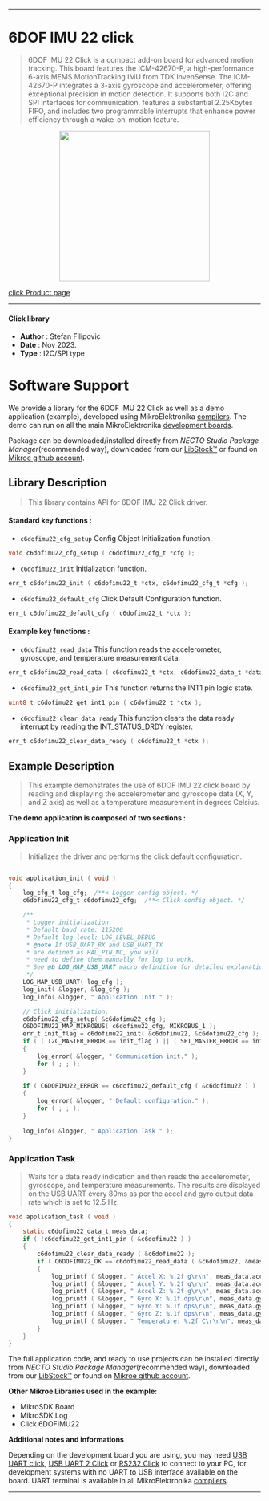 
---
# 6DOF IMU 22 click

> 6DOF IMU 22 Click is a compact add-on board for advanced motion tracking. This board features the ICM-42670-P, a high-performance 6-axis MEMS MotionTracking IMU from TDK InvenSense. The ICM-42670-P integrates a 3-axis gyroscope and accelerometer, offering exceptional precision in motion detection. It supports both I2C and SPI interfaces for communication, features a substantial 2.25Kbytes FIFO, and includes two programmable interrupts that enhance power efficiency through a wake-on-motion feature.

<p align="center">
  <img src="https://download.mikroe.com/images/click_for_ide/6dofimu22_click.png" height=300px>
</p>

[click Product page](https://www.mikroe.com/6dof-imu-22-click)

---


#### Click library

- **Author**        : Stefan Filipovic
- **Date**          : Nov 2023.
- **Type**          : I2C/SPI type


# Software Support

We provide a library for the 6DOF IMU 22 Click
as well as a demo application (example), developed using MikroElektronika
[compilers](https://www.mikroe.com/necto-studio).
The demo can run on all the main MikroElektronika [development boards](https://www.mikroe.com/development-boards).

Package can be downloaded/installed directly from *NECTO Studio Package Manager*(recommended way), downloaded from our [LibStock&trade;](https://libstock.mikroe.com) or found on [Mikroe github account](https://github.com/MikroElektronika/mikrosdk_click_v2/tree/master/clicks).

## Library Description

> This library contains API for 6DOF IMU 22 Click driver.

#### Standard key functions :

- `c6dofimu22_cfg_setup` Config Object Initialization function.
```c
void c6dofimu22_cfg_setup ( c6dofimu22_cfg_t *cfg );
```

- `c6dofimu22_init` Initialization function.
```c
err_t c6dofimu22_init ( c6dofimu22_t *ctx, c6dofimu22_cfg_t *cfg );
```

- `c6dofimu22_default_cfg` Click Default Configuration function.
```c
err_t c6dofimu22_default_cfg ( c6dofimu22_t *ctx );
```

#### Example key functions :

- `c6dofimu22_read_data` This function reads the accelerometer, gyroscope, and temperature measurement data.
```c
err_t c6dofimu22_read_data ( c6dofimu22_t *ctx, c6dofimu22_data_t *data_out );
```

- `c6dofimu22_get_int1_pin` This function returns the INT1 pin logic state.
```c
uint8_t c6dofimu22_get_int1_pin ( c6dofimu22_t *ctx );
```

- `c6dofimu22_clear_data_ready` This function clears the data ready interrupt by reading the INT_STATUS_DRDY register.
```c
err_t c6dofimu22_clear_data_ready ( c6dofimu22_t *ctx );
```

## Example Description

> This example demonstrates the use of 6DOF IMU 22 click board by reading and displaying 
the accelerometer and gyroscope data (X, Y, and Z axis) as well as a temperature measurement in degrees Celsius.

**The demo application is composed of two sections :**

### Application Init

> Initializes the driver and performs the click default configuration.

```c

void application_init ( void )
{
    log_cfg_t log_cfg;  /**< Logger config object. */
    c6dofimu22_cfg_t c6dofimu22_cfg;  /**< Click config object. */

    /** 
     * Logger initialization.
     * Default baud rate: 115200
     * Default log level: LOG_LEVEL_DEBUG
     * @note If USB_UART_RX and USB_UART_TX 
     * are defined as HAL_PIN_NC, you will 
     * need to define them manually for log to work. 
     * See @b LOG_MAP_USB_UART macro definition for detailed explanation.
     */
    LOG_MAP_USB_UART( log_cfg );
    log_init( &logger, &log_cfg );
    log_info( &logger, " Application Init " );

    // Click initialization.
    c6dofimu22_cfg_setup( &c6dofimu22_cfg );
    C6DOFIMU22_MAP_MIKROBUS( c6dofimu22_cfg, MIKROBUS_1 );
    err_t init_flag = c6dofimu22_init( &c6dofimu22, &c6dofimu22_cfg );
    if ( ( I2C_MASTER_ERROR == init_flag ) || ( SPI_MASTER_ERROR == init_flag ) )
    {
        log_error( &logger, " Communication init." );
        for ( ; ; );
    }
    
    if ( C6DOFIMU22_ERROR == c6dofimu22_default_cfg ( &c6dofimu22 ) )
    {
        log_error( &logger, " Default configuration." );
        for ( ; ; );
    }
    
    log_info( &logger, " Application Task " );
}

```

### Application Task

> Waits for a data ready indication and then reads the accelerometer, gyroscope, and temperature measurements.
The results are displayed on the USB UART every 80ms as per the accel and gyro output data rate which is set to 12.5 Hz.

```c
void application_task ( void )
{
    static c6dofimu22_data_t meas_data;
    if ( !c6dofimu22_get_int1_pin ( &c6dofimu22 ) )
    {
        c6dofimu22_clear_data_ready ( &c6dofimu22 );
        if ( C6DOFIMU22_OK == c6dofimu22_read_data ( &c6dofimu22, &meas_data ) )
        {
            log_printf ( &logger, " Accel X: %.2f g\r\n", meas_data.accel.x );
            log_printf ( &logger, " Accel Y: %.2f g\r\n", meas_data.accel.y );
            log_printf ( &logger, " Accel Z: %.2f g\r\n", meas_data.accel.z );
            log_printf ( &logger, " Gyro X: %.1f dps\r\n", meas_data.gyro.x );
            log_printf ( &logger, " Gyro Y: %.1f dps\r\n", meas_data.gyro.y );
            log_printf ( &logger, " Gyro Z: %.1f dps\r\n", meas_data.gyro.z );
            log_printf ( &logger, " Temperature: %.2f C\r\n\n", meas_data.temperature );
        }
    }
}
```

The full application code, and ready to use projects can be installed directly from *NECTO Studio Package Manager*(recommended way), downloaded from our [LibStock&trade;](https://libstock.mikroe.com) or found on [Mikroe github account](https://github.com/MikroElektronika/mikrosdk_click_v2/tree/master/clicks).

**Other Mikroe Libraries used in the example:**

- MikroSDK.Board
- MikroSDK.Log
- Click.6DOFIMU22

**Additional notes and informations**

Depending on the development board you are using, you may need
[USB UART click](https://www.mikroe.com/usb-uart-click),
[USB UART 2 Click](https://www.mikroe.com/usb-uart-2-click) or
[RS232 Click](https://www.mikroe.com/rs232-click) to connect to your PC, for
development systems with no UART to USB interface available on the board. UART
terminal is available in all MikroElektronika
[compilers](https://shop.mikroe.com/compilers).

---
